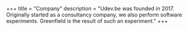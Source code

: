 +++
title = "Company"
description = "Udev.be was founded in 2017. Originally started as a consultancy company, we also perform software experiments. Greenfield is the result of such an experiment."
+++
